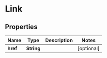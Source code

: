 

# Link


## Properties

| Name | Type | Description | Notes |
|------------ | ------------- | ------------- | -------------|
|**href** | **String** |  |  [optional] |



